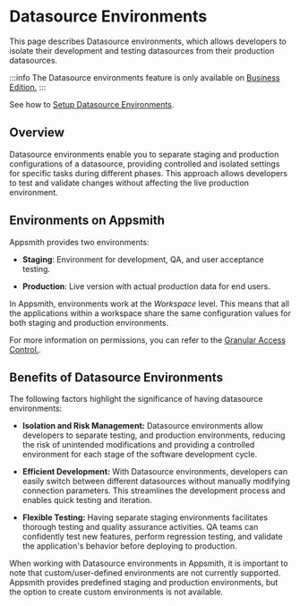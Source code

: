 # Datasource Environments

This page describes Datasource environments, which allows developers to isolate their development and testing datasources from their production datasources.


:::info
The Datasource environments feature is only available on [Business Edition.](https://www.appsmith.com/pricing)
:::

See how to [Setup Datasource Environments](/connect-data/how-to-guides/setup-datasource-environments).

## Overview

Datasource environments enable you to separate staging and production configurations of a datasource, providing controlled and isolated settings for specific tasks during different phases. This approach allows developers to test and validate changes without affecting the live production environment.

## Environments on Appsmith

Appsmith provides two environments: 

* **Staging**: Environment for development, QA, and user acceptance testing.

* **Production**: Live version with actual production data for end users.

In Appsmith, environments work at the *Workspace* level. This means that all the applications within a workspace share the same configuration values for both staging and production environments.

For more information on permissions, you can refer to the [Granular Access Control.](/advanced-concepts/granular-access-control).

## Benefits of Datasource Environments

The following factors highlight the significance of having datasource environments:

* **Isolation and Risk Management:** Datasource environments allow developers to separate testing, and production environments, reducing the risk of unintended modifications and providing a controlled environment for each stage of the software development cycle.

* **Efficient Development:** With Datasource environments, developers can easily switch between different datasources without manually modifying connection parameters. This streamlines the development process and enables quick testing and iteration.

* **Flexible Testing:** Having separate staging environments facilitates thorough testing and quality assurance activities. QA teams can confidently test new features, perform regression testing, and validate the application's behavior before deploying to production.



When working with Datasource environments in Appsmith, it is important to note that custom/user-defined environments are not currently supported. Appsmith provides predefined staging and production environments, but the option to create custom environments is not available.








